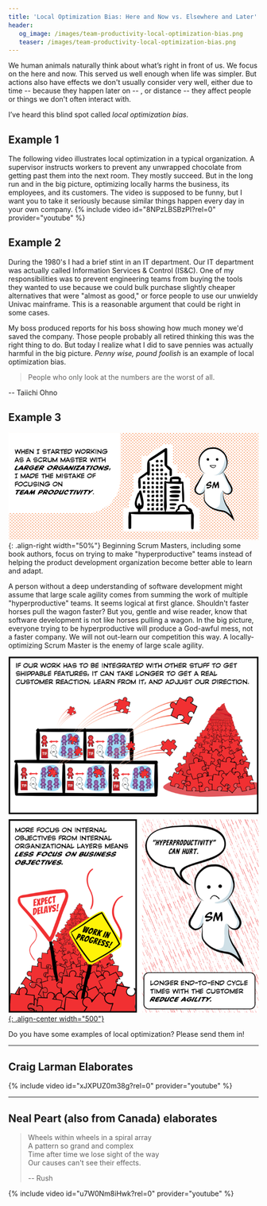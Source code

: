 ```yaml
---
title: 'Local Optimization Bias: Here and Now vs. Elsewhere and Later'
header:
   og_image: /images/team-productivity-local-optimization-bias.png
   teaser: /images/team-productivity-local-optimization-bias.png
---
```

We human animals naturally think about what’s right in front of us.  We focus on the here and now.  This served us well enough when life was simpler.  But actions also have effects we don't usually consider very well, either due to time -- because they happen later on -- , or distance -- they affect people or things we don't often interact with.

I’ve heard this blind spot called *local optimization bias*. 

## Example 1

The following video illustrates local optimization in a typical organization.  A supervisor instructs workers to prevent any unwrapped chocolate from getting past them into the next room.  They mostly succeed.  But in the long run and in the big picture, optimizing locally harms the business, its employees, and its customers.  The video is supposed to be funny, but I want you to take it seriously because similar things happen every day in your own company.
{% include video id="8NPzLBSBzPI?rel=0" provider="youtube" %}

## Example 2

During the 1980's I had a brief stint in an IT department.  Our IT department was actually called Information Services & Control (IS&C).  One of my responsibilities was to prevent engineering teams from buying the tools they wanted to use because we could bulk purchase slightly cheaper alternatives that were "almost as good," or force people to use our unwieldy Univac mainframe.  This is a reasonable argument that could be right in some cases.

My boss produced reports for his boss showing how much money we'd saved the company.  Those people probably all retired thinking this was the right thing to do.  But today I realize what I did to save pennies was actually harmful in the big picture.  *Penny wise, pound foolish* is an example of local optimization bias.

> People who only look at the numbers are the worst of all.

-- Taiichi Ohno

## Example 3

![Team Productivity Local Optimization Bias](/images/team-productivity-local-optimization-bias.png){: .align-right width="50%"}
Beginning Scrum Masters, including some book authors, focus on trying to make  "hyperproductive" teams instead of helping the product development organization become better able to learn and adapt.  

A person without a deep understanding of software development might assume that large scale agility comes from summing the work of multiple "hyperproductive" teams.  It seems logical at first glance.  Shouldn't faster horses pull the wagon faster?  But you, gentle and wise reader, know that software development is not like horses pulling a wagon.  In the big picture, everyone trying to be hyperproductive will produce a God-awful mess, not a faster company.  We will not out-learn our competition this way.  A locally-optimizing Scrum Master is the enemy of large scale agility. 



[![Hyperproductivity can hurt](/images/hyperproductivity-can-hurt.png){: .align-center width="500"}](/Why-Scrum-Isnt-Making-Your-Company-Very-Agile/)


Do you have some examples of local optimization?  Please send them in!

* * *

## Craig Larman Elaborates

{% include video id="xJXPUZ0m38g?rel=0" provider="youtube" %}

* * *

## Neal Peart (also from Canada) elaborates

> Wheels within wheels in a spiral array  
> A pattern so grand and complex  
> Time after time we lose sight of the way  
> Our causes can't see their effects.
> 
> -- Rush

{% include video id="u7W0Nm8iHwk?rel=0" provider="youtube" %}
